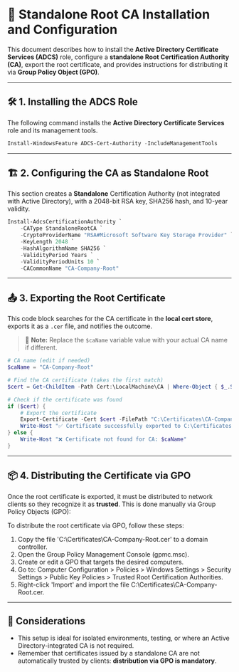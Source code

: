 # 📜 Standalone Root CA Installation and Configuration

This document describes how to install the **Active Directory Certificate Services (ADCS)** role, configure a **standalone Root Certification Authority (CA)**, export the root certificate, and provides instructions for distributing it via **Group Policy Object (GPO)**.

---

## 🛠️ 1. Installing the ADCS Role

The following command installs the **Active Directory Certificate Services** role and its management tools.

```powershell
Install-WindowsFeature ADCS-Cert-Authority -IncludeManagementTools
```

---

## 🏗️ 2. Configuring the CA as Standalone Root

This section creates a **Standalone** Certification Authority (not integrated with Active Directory), with a 2048-bit RSA key, SHA256 hash, and 10-year validity.

```powershell
Install-AdcsCertificationAuthority `
    -CAType StandaloneRootCA `
    -CryptoProviderName "RSA#Microsoft Software Key Storage Provider" `
    -KeyLength 2048 `
    -HashAlgorithmName SHA256 `
    -ValidityPeriod Years `
    -ValidityPeriodUnits 10 `
    -CACommonName "CA-Company-Root"
```

---

## 📤 3. Exporting the Root Certificate

This code block searches for the CA certificate in the **local cert store**, exports it as a `.cer` file, and notifies the outcome.

> 🔧 **Note:** Replace the `$caName` variable value with your actual CA name if different.

```powershell
# CA name (edit if needed)
$caName = "CA-Company-Root"

# Find the CA certificate (takes the first match)
$cert = Get-ChildItem -Path Cert:\LocalMachine\CA | Where-Object { $_.Subject -like "*$caName*" } | Select-Object -First 1

# Check if the certificate was found
if ($cert) {
    # Export the certificate
    Export-Certificate -Cert $cert -FilePath "C:\Certificates\CA-Company-Root.cer"
    Write-Host "✅ Certificate successfully exported to C:\Certificates\CA-Company-Root.cer"
} else {
    Write-Host "❌ Certificate not found for CA: $caName"
}
```

---

## 📦 4. Distributing the Certificate via GPO

Once the root certificate is exported, it must be distributed to network clients so they recognize it as **trusted**. This is done manually via Group Policy Objects (GPO):

To distribute the root certificate via GPO, follow these steps:
1. Copy the file 'C:\Certificates\CA-Company-Root.cer' to a domain controller.
2. Open the Group Policy Management Console (gpmc.msc).
3. Create or edit a GPO that targets the desired computers.
4. Go to: Computer Configuration > Policies > Windows Settings > Security Settings > Public Key Policies > Trusted Root Certification Authorities.
5. Right-click 'Import' and import the file C:\Certificates\CA-Company-Root.cer.

---

## 🧠 Considerations

- This setup is ideal for isolated environments, testing, or where an Active Directory-integrated CA is not required.
- Remember that certificates issued by a standalone CA are not automatically trusted by clients: **distribution via GPO is mandatory**.

